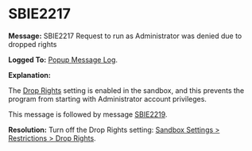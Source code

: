 # SBIE2217

**Message:** SBIE2217 Request to run as Administrator was denied due to dropped rights

**Logged To:** [Popup Message Log](PopupMessageLog.md).

**Explanation:**

The [Drop Rights](RestrictionsSettings.md#drop-rights) setting is enabled in the sandbox, and this prevents the program from starting with Administrator account privileges.

This message is followed by message [SBIE2219](SBIE2219.md).

**Resolution:** Turn off the Drop Rights setting: [Sandbox Settings > Restrictions > Drop Rights](RestrictionsSettings.md#drop-rights).
